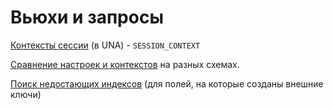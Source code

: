 # Вьюхи и запросы

[Контексты сессии](konteksty-sessii.md) \(в UNA\) - `SESSION_CONTEXT`

[Сравнение настроек и контекстов](sravnenie-nastroek-i-kontekstov.md) на разных схемах.

[Поиск недостающих индексов](poisk-nedostayushikh-indeksov.md) \(для полей, на которые созданы внешние ключи\)

